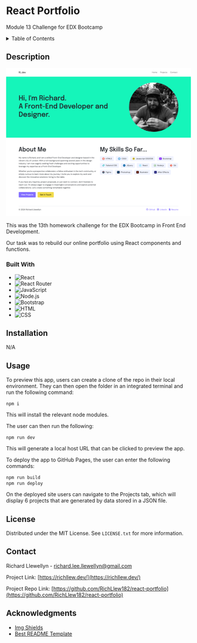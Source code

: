 # React Portfolio
Module 13 Challenge for EDX Bootcamp

<!-- TABLE OF CONTENTS -->
<details>
  <summary>Table of Contents</summary>
  <ol>
    <li>
      <a href="#description">Description</a>
      <ul>
        <li><a href="#built-with">Built With</a></li>
      </ul>
    </li>
    <li>
        <a href="#installation">Installation</a>
    </li>
    <li><a href="#usage">Usage</a></li>
    <li><a href="#license">License</a></li>
    <li><a href="#contact">Contact</a></li>
    <li><a href="#acknowledgments">Acknowledgments</a></li>
  </ol>
</details>



<!-- ABOUT THE PROJECT -->
## Description

<a href="https://richllew.dev/">
    <img src="./public/assets/images/react-portfolio-screenshot.png" alt="Richard Llewellyn React Portfolio">
  </a>



This was the 13th homework challenge for the EDX Bootcamp in Front End Development.</p> 

Our task was to rebuild our online portfolio using React components and functions.



### Built With

* ![React](https://img.shields.io/badge/React-20232A?style=for-the-badge&logo=react&logoColor=61DAFB)
* ![React Router](https://img.shields.io/badge/React_Router-CA4245?style=for-the-badge&logo=react-router&logoColor=white)
* ![JavaScript](https://img.shields.io/badge/JavaScript-323330?style=for-the-badge&logo=javascript&logoColor=F7DF1E)
* ![Node.js](https://img.shields.io/badge/Node.js-43853D?style=for-the-badge&logo=node.js&logoColor=white)
* ![Bootstrap](https://img.shields.io/badge/Bootstrap-563D7C?style=for-the-badge&logo=bootstrap&logoColor=white)
* ![HTML](https://img.shields.io/badge/HTML5-E34F26?style=for-the-badge&logo=html5&logoColor=white)
* ![CSS](https://img.shields.io/badge/CSS3-1572B6?style=for-the-badge&logo=css3&logoColor=white)


## Installation

N/A

<!-- USAGE EXAMPLES -->
## Usage


To preview this app, users can create a clone of the repo in their local environment. They can then open the folder in an integrated terminal and run the following command:

~~~ssh 
npm i 
~~~

This will install the relevant node modules. 

The user can then run the following:

~~~ssh 
npm run dev 
~~~

This will generate a local host URL that can be clicked to preview the app. 

To deploy the app to GitHub Pages, the user can enter the following commands:

~~~ssh 
npm run build
npm run deploy 
~~~

On the deployed site users can navigate to the Projects tab, which will display 6 projects that are generated by data stored in a JSON file.

<!-- LICENSE -->
## License

Distributed under the MIT License. See `LICENSE.txt` for more information.





<!-- CONTACT -->
## Contact

Richard Llewellyn - richard.lee.llewellyn@gmail.com 

Project Link: [https://richllew.dev/](https://richllew.dev/)

Project Repo Link: [https://github.com/RichLlew182/react-portfolio](https://github.com/RichLlew182/react-portfolio)




<!-- ACKNOWLEDGMENTS -->
## Acknowledgments

* [Img Shields](https://shields.io)
* [Best README Template](https://github.com/othneildrew/Best-README-Template)